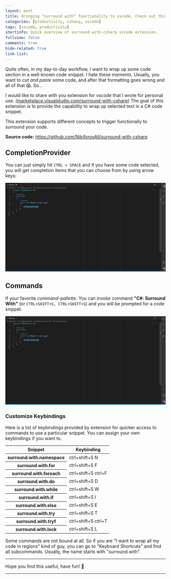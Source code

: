 ```yaml
---
layout: post
title: Bringing "surround with" functionality to vscode. Check out this extension.
categories: [productivity, csharp, vscode]
tags: [vscode, productivity]
shortinfo: Quick overview of surround-with-csharp vscode extension.
fullview: false
comments: true
hide-related: true
link-list: 
---
```


Quite often, in my day-to-day workflow, I want to wrap up some code section in a well-known code snippet. I hate these moments. Usually, you want to *cut and paste* some code, and after that formatting goes wrong and all of that 😱. So...

I would like to share with you extension for *vscode* that I wrote for personal use. ([marketplace.visualstudio.com/surround-with-csharp](https://marketplace.visualstudio.com/items?itemName=nikiforovall.surround-with-csharp))
The goal of this extension is to provide the capability to wrap up selected text in a C# code snippet.

This extension supports different concepts to trigger functionally to surround your code.

**Source code:** <https://github.com/NikiforovAll/surround-with-csharp>

## CompletionProvider

You can just simply hit `CTRL + SPACE` and if you have some code selected, you will get completion items that you can choose from by using arrow keys:

![demo1](/assets/surround-with-csharp/surr-w-cs-d2.gif)

## Commands

If your favorite *command-pallette*. You can invoke command **"C#: Surround With"** (or `CTRL+SHIFT+S, CTRL+SHIFT+S`) and you will be prompted for a code snippet.

![demo2](/assets/surround-with-csharp/surr-w-cs-d1.gif)

### Customize Keybindings

Here is a list of keybindings provided by extension for quicker access to commands to use a particular snippet. You can assign your own keybindings if you want to.

<table class="table table-sm table-responsive table-striped table-hover">
  <thead>
    <tr>
      <th scope="col">Snippet</th>
      <th scope="col">Keybinding</th>
    </tr>
  </thead>
  <tbody>
    <tr>
      <th scope="row">surround.with.namespace</th>
      <td colspan="2">ctrl+shift+S N</td>
    </tr>
    <tr>
      <th scope="row">surround.with.for</th>
      <td colspan="2">ctrl+shift+S F</td>
    </tr>
    <tr>
      <th scope="row">surround.with.foreach</th>
      <td colspan="2">ctrl+shift+S ctrl+F</td>
    </tr>
    <tr>
      <th scope="row">surround.with.do</th>
      <td colspan="2">ctrl+shift+S D</td>
    </tr>
    <tr>
      <th scope="row">surround.with.while</th>
      <td colspan="2">ctrl+shift+S W</td>
    </tr>
    <tr>
      <th scope="row">surround.with.if</th>
      <td colspan="2">ctrl+shift+S I</td>
    </tr>
    <tr>
      <th scope="row">surround.with.else</th>
      <td colspan="2">ctrl+shift+S E</td>
    </tr>
    <tr>
      <th scope="row">surround.with.try</th>
      <td colspan="2">ctrl+shift+S T</td>
    </tr>
    <tr>
      <th scope="row">surround.with.tryf</th>
      <td colspan="2">ctrl+shift+S ctrl+T</td>
    </tr>
    <tr>
      <th scope="row">surround.with.lock</th>
      <td colspan="2">ctrl+shift+S L</td>
    </tr>
  </tbody>
</table>
Some commands are not bound at all. So if you are "I want to wrap all my code in regions" kind of guy, you can go to "Keyboard Shortcuts" and find all subcommands. Usually, the name starts with "surround.with".

---

Hope you find this useful, have fun! 🎉

---
